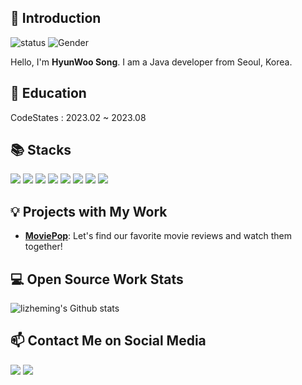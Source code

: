 ## 👋 Introduction

![status](https://img.shields.io/badge/status-up-brightgreen) ![Gender](https://img.shields.io/badge/gender-%F0%9F%A4%B5-lightgrey)

Hello, I'm **HyunWoo Song**. I am a Java developer from Seoul, Korea.

## 🏫 Education

CodeStates : 2023.02 ~ 2023.08

## 📚 Stacks

<a href="" target="_blank"><img src="https://img.shields.io/badge/Java-007396?style=flat&logoColor=white"/></a>
<a href="" target="_blank"><img src="https://img.shields.io/badge/Spring-6DB33F?style=flat&logo=spring&logoColor=white"/></a>
<a href="" target="_blank"><img src="https://img.shields.io/badge/Spring Boot-6DB33F?style=flat&logo=springboot&logoColor=white"/></a>
<a href="" target="_blank"><img src="https://img.shields.io/badge/Spring Data JPA-6DB33F?style=flat&logoColor=white"/></a>
<a href="" target="_blank"><img src="https://img.shields.io/badge/MySQL-4479A1?style=flat&logo=mysql&logoColor=white"/></a>
<a href="" target="_blank"><img src="https://img.shields.io/badge/AWS-232F3E?style=flat&logo=amazonaws&logoColor=white"/></a>
<a href="" target="_blank"><img src="https://img.shields.io/badge/Git-E84E31?style=flat&logo=git&logoColor=white"/></a>
<a href="" target="_blank"><img src="https://img.shields.io/badge/GitHub-181717?style=flat&logo=github&logoColor=white"/></a>

## 💡 Projects with My Work

- [**MoviePop**](http://moviepop.online/): Let's find our favorite movie reviews and watch them together!

 
## 💻 Open Source Work Stats

![lizheming's Github stats](https://github-readme-stats.vercel.app/api?username=song4529&show_icons=true)

## 📫 Contact Me on Social Media

<a href="mailto:gusdn4529@gmail.com" target="_blank"><img src="https://img.shields.io/badge/Email-008080?style=flat&logo=gmail&logoColor=white"/></a>
<a href="https://velog.io/@gusdna4529/posts" target="_blank"><img src="https://img.shields.io/badge/Blog-800080?style=flat&logo=blogger&logoColor=white"/></a>
